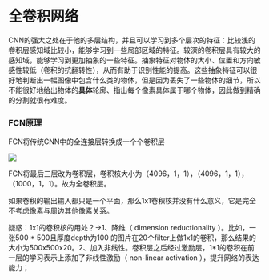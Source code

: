 # 全卷积网络

CNN的强大之处在于他的多层结构，并且可以学习到多个层次的特征：比较浅的卷积层感知域比较小，能够学习到一些局部区域的特征。较深的卷积层具有较大的感知域，能够学习到更加抽象的一些特征。抽象特征对物体的大小、位置和方向敏感性较低（卷积的抗翻转性），从而有助于识别性能的提高。这些抽象特征可以很好地判断出一幅图像中包含什么类的物体，但是因为丢失了一些物体的细节，所以不能很好地给出物体的**具体**轮廓、指出每个像素具体属于哪个物体，因此做到精确的分割就很有难度。

### FCN原理

FCN将传统CNN中的全连接层转换成一个个卷积层

![](https://img-blog.csdn.net/20160514044341551)

FCN将最后三层改为卷积层，卷积核大小为（4096，1，1），（4096，1，1），（1000，1，1）。故为全卷积层。

如果卷积的输出输入都只是一个平面，那么1x1卷积核并没有什么意义，它是完全不考虑像素与周边其他像素关系。

疑惑：1x1的卷积核的用处？->1、降维（ dimension reductionality ）。比如，一张500 * 500且厚度depth为100 的图片在20个filter上做1x1的卷积，那么结果的大小为500x500x20。2、加入非线性。卷积层之后经过激励层，1*1的卷积在前一层的学习表示上添加了非线性激励（ non-linear activation ），提升网络的表达能力；

